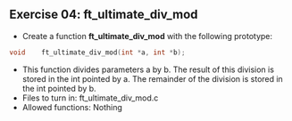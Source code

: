 ## Exercise 04: ft_ultimate_div_mod
+ Create a function **ft_ultimate_div_mod** with the following prototype:
```C
void	ft_ultimate_div_mod(int *a, int *b);
```
+ This function divides parameters a by b. The result of this division is stored in the int pointed by a. The remainder of the division is stored in the int pointed by b.
+ Files to turn in: ft_ultimate_div_mod.c
+ Allowed functions: Nothing